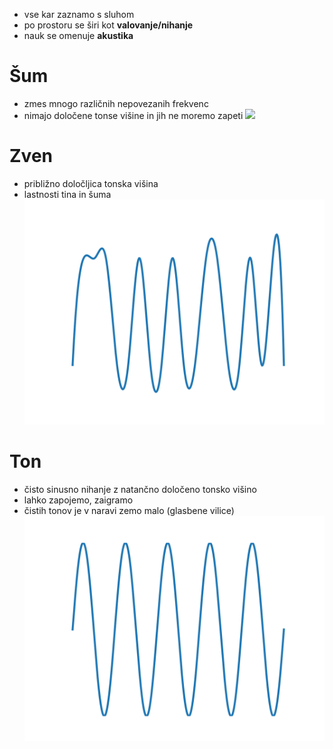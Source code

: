 - vse kar zaznamo s sluhom
- po prostoru se širi kot **valovanje/nihanje** 
- nauk se omenuje **akustika**

# Šum
- zmes mnogo različnih nepovezanih frekvenc
- nimajo določene tonse višine in jih ne moremo zapeti
![](Assets/zvok_šum.svg)
# Zven
- približno določljica tonska višina
- lastnosti tina in šuma
![](Assets/zvok_zven.svg)
# Ton
- čisto sinusno nihanje z natančno določeno tonsko višino
- lahko zapojemo, zaigramo
- čistih tonov je v naravi zemo malo (glasbene vilice)
![](Assets/zvok_ton.svg)

